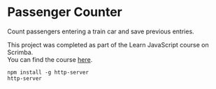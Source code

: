 # Passenger Counter
Count passengers entering a train car and save previous entries.  
  
This project was completed as part of the Learn JavaScript course on Scrimba.  
You can find the course [here](https://scrimba.com/learn-javascript-c0v).  

```
npm install -g http-server
http-server
```
